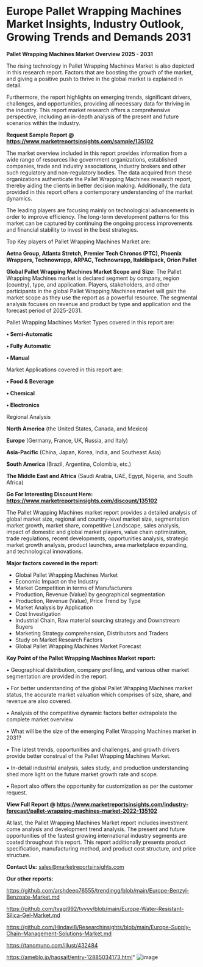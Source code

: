 # Europe Pallet Wrapping Machines Market Insights, Industry Outlook, Growing Trends and Demands 2031

<Strong> Pallet Wrapping Machines Market Overview 2025 - 2031</strong>

The rising technology in Pallet Wrapping Machines Market is also depicted in this research report. Factors that are boosting the growth of the market, and giving a positive push to thrive in the global market is explained in detail.

Furthermore, the report highlights on emerging trends, significant drivers, challenges, and opportunities, providing all necessary data for thriving in the industry. This report market research offers a comprehensive perspective, including an in-depth analysis of the present and future scenarios within the industry.

<strong>Request Sample Report @ <a href=https://www.marketreportsinsights.com/sample/135102>https://www.marketreportsinsights.com/sample/135102</a></strong>

The market overview included in this report provides information from a wide range of resources like government organizations, established companies, trade and industry associations, industry brokers and other such regulatory and non-regulatory bodies. The data acquired from these organizations authenticate the Pallet Wrapping Machines research report, thereby aiding the clients in better decision making. Additionally, the data provided in this report offers a contemporary understanding of the market dynamics.

The leading players are focusing mainly on technological advancements in order to improve efficiency. The long-term development patterns for this market can be captured by continuing the ongoing process improvements and financial stability to invest in the best strategies.

Top Key players of Pallet Wrapping Machines Market are:

<strong>Aetna Group, Atlanta Stretch, Premier Tech Chronos (PTC), Phoenix Wrappers, Technowrapp, ARPAC, Technowrapp, Italdibipack, Orion Pallet</strong>

<strong><b>Global Pallet Wrapping Machines Market Scope and Size:</b></strong>
The Pallet Wrapping Machines market is declared segment by company, region (country), type, and application. Players, stakeholders, and other participants in the global Pallet Wrapping Machines market will gain the market scope as they use the report as a powerful resource. The segmental analysis focuses on revenue and product by type and application and the forecast period of 2025-2031.

Pallet Wrapping Machines Market Types covered in this report are:

<strong>• Semi-Automatic

• Fully Automatic

• Manual</strong>

Market Applications covered in this report are:

<strong>• Food & Beverage

• Chemical

• Electronics</strong> 

Regional Analysis

<strong>North America</strong> (the United States, Canada, and Mexico)

<strong>Europe</strong> (Germany, France, UK, Russia, and Italy)

<strong>Asia-Pacific</strong> (China, Japan, Korea, India, and Southeast Asia)

<strong>South America</strong> (Brazil, Argentina, Colombia, etc.)

<strong>The Middle East and Africa</strong> (Saudi Arabia, UAE, Egypt, Nigeria, and South Africa)

<strong>Go For Interesting Discount Here: <a href=https://www.marketreportsinsights.com/discount/135102>https://www.marketreportsinsights.com/discount/135102</a></strong>

The Pallet Wrapping Machines market report provides a detailed analysis of global market size, regional and country-level market size, segmentation market growth, market share, competitive Landscape, sales analysis, impact of domestic and global market players, value chain optimization, trade regulations, recent developments, opportunities analysis, strategic market growth analysis, product launches, area marketplace expanding, and technological innovations.

<strong><b>Major factors covered in the report:</b></strong>
<ul>
  <li>Global Pallet Wrapping Machines Market </li>
  <li>Economic Impact on the Industry</li>
  <li>Market Competition in terms of Manufacturers</li>
  <li>Production, Revenue (Value) by geographical segmentation</li>
  <li>Production, Revenue (Value), Price Trend by Type</li>
  <li>Market Analysis by Application</li>
  <li>Cost Investigation</li>
  <li>Industrial Chain, Raw material sourcing strategy and Downstream Buyers</li>
  <li>Marketing Strategy comprehension, Distributors and Traders</li>
  <li>Study on Market Research Factors</li>
  <li>Global Pallet Wrapping Machines Market Forecast</li>
</ul>

<strong><b>Key Point of the Pallet Wrapping Machines Market report:</b></strong>

• Geographical distribution, company profiling, and various other market segmentation are provided in the report.

• For better understanding of the global Pallet Wrapping Machines market status, the accurate market valuation which comprises of size, share, and revenue are also covered.

• Analysis of the competitive dynamic factors better extrapolate the complete market overview

• What will be the size of the emerging Pallet Wrapping Machines market in 2031?

• The latest trends, opportunities and challenges, and growth drivers provide better construal of the Pallet Wrapping Machines Market.

• In-detail industrial analysis, sales study, and production understanding shed more light on the future market growth rate and scope.

• Report also offers the opportunity for customization as per the customer request.

<strong><b>View Full Report @ <a href=https://www.marketreportsinsights.com/industry-forecast/pallet-wrapping-machines-market-2022-135102>https://www.marketreportsinsights.com/industry-forecast/pallet-wrapping-machines-market-2022-135102</a></b></strong>


At last, the Pallet Wrapping Machines Market report includes investment come analysis and development trend analysis. The present and future opportunities of the fastest growing international industry segments are coated throughout this report. This report additionally presents product specification, manufacturing method, and product cost structure, and price structure.

<strong>Contact Us:</strong>
sales@marketreportsinsights.com

<strong>Our other reports:</strong>

<a href=https://github.com/arshdeep76555/trendingg/blob/main/Europe-Benzyl-Benzoate-Market.md>https://github.com/arshdeep76555/trendingg/blob/main/Europe-Benzyl-Benzoate-Market.md</a>

<a href=https://github.com/tyagi992/tyyyy/blob/main/Europe-Water-Resistant-Silica-Gel-Market.md>https://github.com/tyagi992/tyyyy/blob/main/Europe-Water-Resistant-Silica-Gel-Market.md</a>

<a href=https://github.com/Hindavi8/Researchinsights/blob/main/Europe-Supply-Chain-Management-Solutions-Market.md>https://github.com/Hindavi8/Researchinsights/blob/main/Europe-Supply-Chain-Management-Solutions-Market.md</a>

<a href=https://tanomuno.com/illust/432484>https://tanomuno.com/illust/432484</a>

<a href=https://ameblo.jp/haqsaif/entry-12885034173.html>https://ameblo.jp/haqsaif/entry-12885034173.html</a>"
![image](https://github.com/user-attachments/assets/7e738c1d-50b9-41d9-a8dc-47e0c777c4e7)
